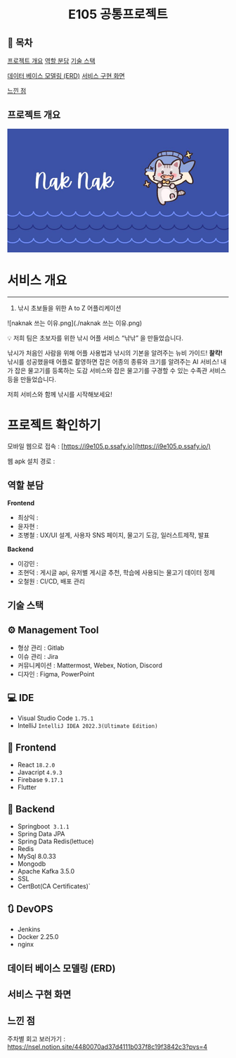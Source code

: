 <h1 align="center"> E105 공통프로젝트 </h1>

## 📝 목차

[프로젝트 개요](#item-one)
[역할 분담](#item-two)
[기술 스택](#item-three)

[데이터 베이스 모델링 (ERD)](#item-four)
[서비스 구현 화면](#item-five)

[느낀 점](#item-end)

<a id="item-one"></a>

## 프로젝트 개요
![naknak.JPG](./naknak.JPG)

<a id="item-two"></a>



# 서비스 개요

---

1. 낚시 초보들을 위한 A to Z 어플리케이션 

![naknak 쓰는 이유.png](./naknak 쓰는 이유.png)

    

<aside>
💡 저희 팀은 초보자를 위한 낚시 어플 서비스 “낚낚” 을 만들었습니다.

낚시가 처음인 사람을 위해 어플 사용법과 낚시의 기본을 알려주는 뉴비 가이드!
**찰칵!** 낚시를 성공했을때 어플로 촬영하면 잡은 어종의 종류와 크기를 알려주는 AI 서비스!
내가 잡은 물고기를 등록하는 도감 서비스와 잡은 물고기를 구경할 수 있는 수족관 서비스 등을 만들었습니다.

저희 서비스와 함께 낚시를 시작해보세요!

</aside>

# 프로젝트 확인하기

모바일 웹으로 접속 : [https://i9e105.p.ssafy.io](https://i9e105.p.ssafy.io/)

웹 apk 설치 경로 :



## 역할 분담

**Frontend**

- 최상익 :
- 윤자현 :
- 조병철 : UX/UI 설계, 사용자 SNS 페이지, 물고기 도감, 일러스트제작, 발표

**Backend**

- 이강민 :
- 조현덕 : 게시글 api, 유저별 게시글 추천, 학습에 사용되는 물고기 데이터 정제
- 오철원 : CI/CD, 배포 관리

<a id="item-three"></a> 

## 기술 스택

<a id="item-four"></a>
## **⚙** Management Tool

- 형상 관리 : Gitlab
- 이슈 관리 : Jira
- 커뮤니케이션 : Mattermost, Webex, Notion, Discord
- 디자인 : Figma, PowerPoint

## 💻 IDE

- Visual Studio Code `1.75.1`
- IntelliJ `IntelliJ IDEA 2022.3(Ultimate Edition)`

## 📱 Frontend

- React `18.2.0`
- Javacript `4.9.3`
- Firebase `9.17.1`
- Flutter

## 💾 Backend

- Springboot  `3.1.1`
- Spring Data JPA
- Spring Data Redis(lettuce)
- Redis
- MySql 8.0.33
- Mongodb
- Apache Kafka 3.5.0
- SSL
- CertBot(CA Certificates)`

## 🔃 DevOPS

- Jenkins
- Docker 2.25.0
- nginx



## 데이터 베이스 모델링 (ERD)

<a id="item-five"></a>

## 서비스 구현 화면


<a id="item-six"></a>


## 느낀 점

주차별 회고 보러가기 : https://nsel.notion.site/4480070ad37d4111b037f8c19f3842c3?pvs=4
